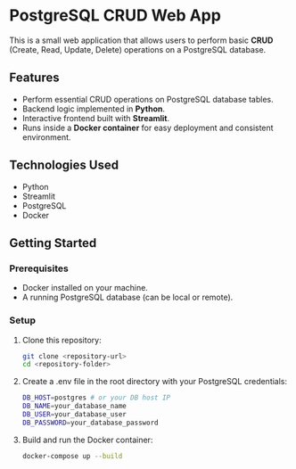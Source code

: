 # PostgreSQL CRUD Web App

This is a small web application that allows users to perform basic **CRUD** (Create, Read, Update, Delete) operations on a PostgreSQL database.

## Features

- Perform essential CRUD operations on PostgreSQL database tables.
- Backend logic implemented in **Python**.
- Interactive frontend built with **Streamlit**.
- Runs inside a **Docker container** for easy deployment and consistent environment.

## Technologies Used

- Python
- Streamlit
- PostgreSQL
- Docker

## Getting Started

### Prerequisites

- Docker installed on your machine.
- A running PostgreSQL database (can be local or remote).

### Setup

1. Clone this repository:
   ```bash
   git clone <repository-url>
   cd <repository-folder>
   ```

2. Create a .env file in the root directory with your PostgreSQL credentials:
    ```bash
    DB_HOST=postgres # or your DB host IP
    DB_NAME=your_database_name
    DB_USER=your_database_user
    DB_PASSWORD=your_database_password
    ```

3. Build and run the Docker container:  
    ```bash
    docker-compose up --build
    ```


